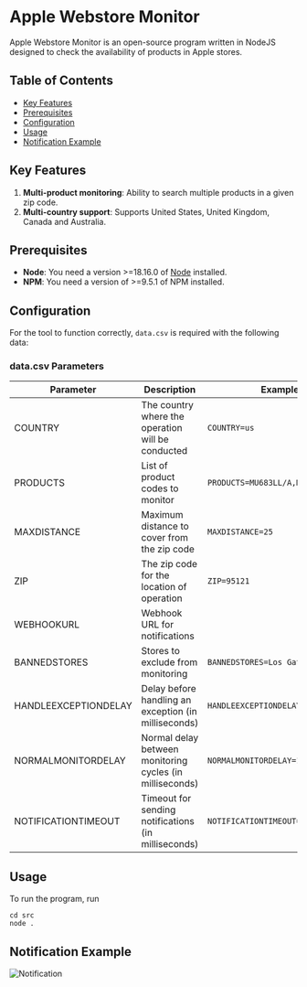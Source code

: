 # Apple Webstore Monitor

Apple Webstore Monitor is an open-source program written in NodeJS designed to check the availability of products in Apple stores.

## Table of Contents

- [Key Features](#key-features)
- [Prerequisites](#prerequisites)
- [Configuration](#configuration)
- [Usage](#usage)
- [Notification Example](#notification-example)

## Key Features

1. **Multi-product monitoring**: Ability to search multiple products in a given zip code.
2. **Multi-country support**: Supports United States, United Kingdom, Canada and Australia.

## Prerequisites

- **Node**: You need a version >=18.16.0 of [Node](https://nodejs.org/en/download) installed.
- **NPM**: You need a version of >=9.5.1 of NPM installed.

## Configuration 

For the tool to function correctly, `data.csv` is required with the following data:

### data.csv Parameters

| Parameter            | Description                                         | Example Values                               |
|----------------------|-----------------------------------------------------|----------------------------------------------|
| COUNTRY              | The country where the operation will be conducted   | `COUNTRY=us`                                 |
| PRODUCTS             | List of product codes to monitor                    | `PRODUCTS=MU683LL/A,MU663LL/A,MU693LL/A`     |
| MAXDISTANCE          | Maximum distance to cover from the zip code         | `MAXDISTANCE=25`                             |
| ZIP                  | The zip code for the location of operation          | `ZIP=95121`                                  |
| WEBHOOKURL           | Webhook URL for notifications                       |                                              |
| BANNEDSTORES         | Stores to exclude from monitoring                   | `BANNEDSTORES=Los Gatos,Palo Alto`           |
| HANDLEEXCEPTIONDELAY | Delay before handling an exception (in milliseconds)| `HANDLEEXCEPTIONDELAY=3000`                  |
| NORMALMONITORDELAY   | Normal delay between monitoring cycles (in milliseconds) | `NORMALMONITORDELAY=1000`                |
| NOTIFICATIONTIMEOUT  | Timeout for sending notifications (in milliseconds) | `NOTIFICATIONTIMEOUT=15000`                 |

## Usage

To run the program, run

```
cd src
node .
```

## Notification Example

![Notification](https://cdn.discordapp.com/attachments/1152077130201571410/1166870194858229860/image.png)
